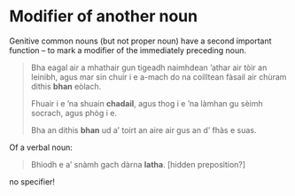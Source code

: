 # Modifier of another noun

Genitive common nouns (but not proper noun) have a second important function – to mark a modifier of the immediately preceding noun.

> Bha eagal air a mhathair gun tigeadh naimhdean ’athar air tòir an leinibh, agus mar sin chuir i e a-mach do na coilltean fàsail air chùram dithis **bhan** eòlach.
>
> Fhuair i e ’na shuain **chadail**, agus thog i e ’na làmhan gu sèimh socrach, agus phòg i e.
>
> Bha an dithis **bhan** ud a’ toirt an aire air gus an d’ fhàs e suas.

Of a verbal noun:

> Bhiodh e a’ snàmh gach dàrna **latha**. [hidden preposition?]

no specifier!

